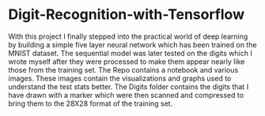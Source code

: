 # Digit-Recognition-with-Tensorflow
With this project I finally stepped into the practical world of deep learning by building a simple five layer neural network which has been trained on the MNIST dataset. The sequential model was later tested on the digits which I wrote myself after they were processed to make them appear nearly like those from the training set.
The Repo contains a notebook and various images. These images contain the visualizations and graphs used to understand the test stats better.
The Digits folder contains the digits that I have drawn with a marker which were then scanned and compressed to bring them to the 28X28 format of the training set.
